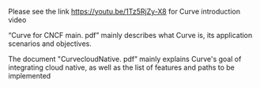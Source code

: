 Please see the link https://youtu.be/1Tz5RjZy-X8 for Curve introduction video

“Curve for CNCF main. pdf” mainly describes what Curve is, its application scenarios and objectives.

The document "CurvecloudNative. pdf” mainly explains Curve's goal of integrating cloud native, as well as the list of features and paths to be implemented
